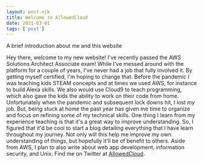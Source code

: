 ```yaml
---
layout: post.njk
title: Welcome to AllowedCloud
date: 2021-03-01
tags: ['post']
---
```


<!-- Start Excerpt -->
A brief introduction about me and this website
<!-- Excerpt End -->

Hey there, welcome to my new website! I've recently passed the AWS Solutions Architect Associate exam!
While I've messed around with the platform for a couple of years, I've never had a job that fully involved it.
By getting myself certified, I'm hoping to change that. Before the pandemic I was teaching kids STEAM concepts
and at times we used AWS, for instance to build Alexa skills. We also would use Cloud9 to teach programming,
which also gave the kids the ability to work on their code from home. Unfortunately when the pandemic and
subsequent lock downs hit, I lost my job. But, being stuck at home the past year has given me time to organize
and focus on refining some of my technical skills. One thing I learn from my experience teaching is that it's
a great way to improve understanding. So, I figured that it'd be cool to start a blog detailing everything
that I have learn throughout my journey. Not only will this help me improve my own understanding of things, but
hopefully it'll be of benefit to others. Aside from AWS, I plan to also write about web app development,
information security, and Unix. Find me on Twitter at [AllowedCloud](https://twitter.com/allowedcloud).

